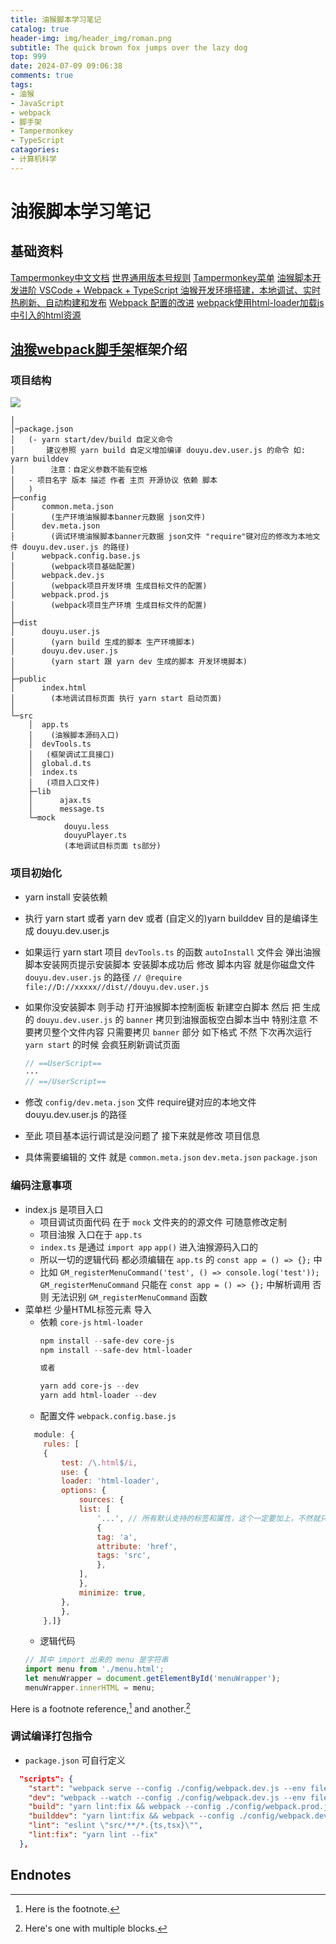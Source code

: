 ```yaml
---
title: 油猴脚本学习笔记
catalog: true
header-img: img/header_img/roman.png
subtitle: The quick brown fox jumps over the lazy dog
top: 999
date: 2024-07-09 09:06:38
comments: true
tags:
- 油猴
- JavaScript
- webpack
- 脚手架
- Tampermonkey
- TypeScript
catagories: 
- 计算机科学
---
```


# 油猴脚本学习笔记

## 基础资料

[Tampermonkey中文文档][]
[世界通用版本号规则](https://semver.org/lang/zh-CN/)
[Tampermonkey菜单][menu]
[油猴脚本开发进阶 VSCode + Webpack + TypeScript 油猴开发环境搭建，本地调试、实时热刷新、自动构建和发布][油猴webpack脚手架]
[Webpack 配置的改进][]
[webpack使用html-loader加载js中引入的html资源][html-loader]

## [油猴webpack脚手架][]框架介绍

### 项目结构
![](油猴脚本学习笔记/QQ_1720489834153.png)

```text
│
│─package.json
│   (- yarn start/dev/build 自定义命令 
│       建议参照 yarn build 自定义增加编译 douyu.dev.user.js 的命令 如: yarn builddev 
│        注意：自定义参数不能有空格
│   - 项目名字 版本 描述 作者 主页 开源协议 依赖 脚本
│   )
├─config
│      common.meta.json
│        (生产环境油猴脚本banner元数据 json文件)
│      dev.meta.json
│        (调试环境油猴脚本banner元数据 json文件 "require"键对应的修改为本地文件 douyu.dev.user.js 的路径) 
│      webpack.config.base.js
│        (webpack项目基础配置)   
│      webpack.dev.js
│        (webpack项目开发环境 生成目标文件的配置)
│      webpack.prod.js
│        (webpack项目生产环境 生成目标文件的配置)
│
├─dist
│      douyu.user.js
│        (yarn build 生成的脚本 生产环境脚本)
│      douyu.dev.user.js
│        (yarn start 跟 yarn dev 生成的脚本 开发环境脚本)
│
├─public
│      index.html
│        (本地调试目标页面 执行 yarn start 启动页面)
│
└─src
    │  app.ts
    │    (油猴脚本源码入口)
    │  devTools.ts
    │   (框架调试工具接口)
    │  global.d.ts
    │  index.ts
    │   (项目入口文件)
    ├─lib
    │      ajax.ts
    │      message.ts
    └─mock
            douyu.less
            douyuPlayer.ts
            (本地调试目标页面 ts部分)
```

### 项目初始化

- yarn install 安装依赖
- 执行 yarn start 或者 yarn dev 或者 (自定义的)yarn builddev 目的是编译生成 douyu.dev.user.js

- 如果运行 yarn start 
    项目 `devTools.ts` 的函数 `autoInstall` 文件会 弹出油猴脚本安装网页提示安装脚本 安装脚本成功后 
    修改 脚本内容 就是你磁盘文件 `douyu.dev.user.js` 的路径
    `// @require    file://D://xxxxx//dist//douyu.dev.user.js`

- 如果你没安装脚本 则手动 打开油猴脚本控制面板 新建空白脚本 然后 把 生成的 `douyu.dev.user.js` 的 `banner` 拷贝到油猴面板空白脚本当中 
    特别注意 不要拷贝整个文件内容 只需要拷贝 `banner` 部分 如下格式 不然 下次再次运行 `yarn start` 的时候 会疯狂刷新调试页面
    ```js
    // ==UserScript== 
    ··· 
    // ==/UserScript==
    ```
- 修改 `config/dev.meta.json` 文件 require键对应的本地文件 douyu.dev.user.js 的路径
- 至此 项目基本运行调试是没问题了 接下来就是修改 项目信息
- 具体需要编辑的 文件 就是 `common.meta.json` `dev.meta.json` `package.json`

### 编码注意事项

- index.js 是项目入口
    - 项目调试页面代码 在于 `mock` 文件夹的的源文件 可随意修改定制
    - 项目油猴 入口在于 `app.ts` 
    - `index.ts` 是通过 `import app` `app()` 进入油猴源码入口的
    - 所以一切的逻辑代码 都必须编辑在 `app.ts` 的 `const app = () => {};` 中
    - 比如 `GM_registerMenuCommand('test', () => console.log('test'));` 
        `GM_registerMenuCommand` 只能在 `const app = () => {};` 中解析调用 
        否则 无法识别 `GM_registerMenuCommand` 函数
- 菜单栏 少量HTML标签元素 导入
    - 依赖 `core-js` `html-loader`
        ```powershell
        npm install --safe-dev core-js
        npm install --safe-dev html-loader

        或者

        yarn add core-js --dev
        yarn add html-loader --dev
        ```
    - 配置文件 `webpack.config.base.js`
    ```js
      module: {
        rules: [
        {
            test: /\.html$/i,
            use: {
            loader: 'html-loader',
            options: {
                sources: {
                list: [
                    '...', // 所有默认支持的标签和属性，这个一定要加上，不然就只会检测a标签了
                    {
                    tag: 'a',
                    attribute: 'href',
                    tags: 'src',
                    },
                ],
                },
                minimize: true,
            },
            },
        },]}
    ```
    - 逻辑代码
    ```js
    // 其中 import 出来的 menu 是字符串
    import menu from './menu.html';
    let menuWrapper = document.getElementById('menuWrapper');
    menuWrapper.innerHTML = menu;
    ```

Here is a footnote reference,[^1] and another.[^longnote]

### 调试编译打包指令

- `package.json` 可自行定义

````json
  "scripts": {
    "start": "webpack serve --config ./config/webpack.dev.js --env filename=douyu.dev.user.js",
    "dev": "webpack --watch --config ./config/webpack.dev.js --env filename=douyu.dev.user.js",
    "build": "yarn lint:fix && webpack --config ./config/webpack.prod.js --env filename=douyu.user.js --stats-error-details",
    "builddev": "yarn lint:fix && webpack --config ./config/webpack.dev.js --env filename=douyu.dev.user.js --stats-error-details",
    "lint": "eslint \"src/**/*.{ts,tsx}\"",
    "lint:fix": "yarn lint --fix"
  },
````


## Endnotes

[^1]: Here is the footnote.
[^longnote]: Here's one with multiple blocks.

[Webpack 配置的改进]: <https://iknow.fun/2022/08/01/webpack-typescript-kai-fa-you-hou-jiao-ben-dou-yu-zhi-bo-zi-dong-qie-huan-hua-zhi-2-0/>
[html-loader]: <https://blog.csdn.net/weixin_45047039/article/details/110262176> "webpack使用html-loader加载js中引入的html资源"
[油猴webpack脚手架]: <https://iknow.fun/2022/08/03/vscode-webpack-typescript-you-hou-kai-fa-huan-jing-da-jian-ben-di-diao-shi-shi-shi-re-shua-xin-zi-dong-gou-jian-he-fa-bu/> "油猴脚本开发进阶】VSCode + Webpack + TypeScript 油猴开发环境搭建，本地调试、实时热刷新、自动构建和发布"
[Tampermonkey中文文档]: <https://bbs.tampermonkey.net.cn/forum.php?mod=viewthread&tid=1909> "website title"
[menu]: <https://bbs.tampermonkey.net.cn/forum.php?mod=viewthread&tid=271>
